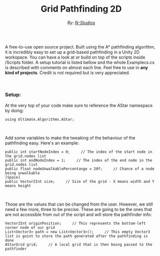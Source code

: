 <h1 align="center">Grid Pathfinding 2D</h1>
<h6 align="center">By: <a href="https://nikichatv.com/Website/N-Studios.html">N-Studios</a></h6>

<br>
<p align="">A <stron>free-to-use</strong> open source project. Built using the <string>A* pathfinding algorithm</string>, it is incredibly easy to set up a grid-based pathfinding in a Unity 2D workspace. You can have a look at or build on top of the scripts inside /Scripts folder. A setup tutorial is listed bellow and the whole Examplecs.cs is described with comments on almost each line. Feel free to use in <strong>any kind of projects</strong>. Credit is not required but is very appreciated.</p>

<br>
<h3>Setup:</h3>
<p>At the very top of your code make sure to reference the AStar namespace by doing:</p>

````
using Ultimate.Algorithms.AStar;
````

<br>
<p>Add some variables to make the tweaking of the behaviour of the pathfinding easy. Here's an example:</p>

````
public int startNodeIndex = 0;     // The index of the start node in the grid.nodes list
public int endNodeIndex = 1;     // The index of the end node in the grid.nodes list
public float nodeUnwalkablePercentange = 20f;     // Chance of a node being unwalkable
[Space]
public Vector2Int size;     // Size of the grid - X means width and Y means height
````

<br>
<p>Those are the values that can be changed from the user. However, we still need a few more, three to be precise. These are going to be the ones that are not accessible from out of the script and will store tha pathfinder info:</p>

````
Vector2Int originPosition;     // This represents the bottom-left corner node of our grid
List<Vector3> path = new List<Vector3>();     // This empty Vector3 list is goint to store the path generated after the pathfinding is done
AStarGrid grid;     // A local grid that is then being passed to the pathfinder
````

